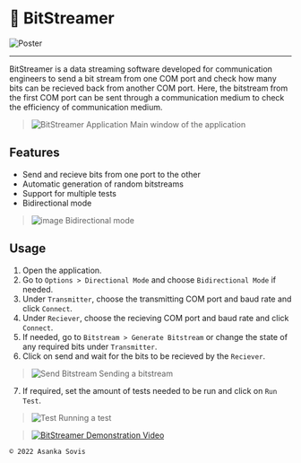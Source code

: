 # 📩 BitStreamer
 
![Poster](https://user-images.githubusercontent.com/46389631/188691993-8064bd70-b6fb-4ec8-b642-3728f5970e13.png)

---

BitStreamer is a data streaming software developed for communication engineers to send a bit stream from one COM port and check how many bits can be recieved back from another COM port. Here, the bitstream from the first COM port can be sent through a communication medium to check the efficiency of communication medium. 

> ![BitStreamer Application](https://user-images.githubusercontent.com/46389631/188698470-379a8334-5998-4bc5-a378-e14e2e07d0ac.png)
> Main window of the application

## Features

- Send and recieve bits from one port to the other
- Automatic generation of random bitstreams
- Support for multiple tests
- Bidirectional mode

> ![image](https://user-images.githubusercontent.com/46389631/188799569-0fccea86-e9af-410e-a50d-51027b8333a4.png)
> Bidirectional mode

## Usage

1. Open the application.
2. Go to `Options > Directional Mode` and choose `Bidirectional Mode` if needed.
3. Under `Transmitter`, choose the transmitting COM port and baud rate and click `Connect`.
4. Under `Reciever`, choose the recieving COM port and baud rate and click `Connect`.
5. If needed, go to `Bitstream > Generate Bitstream` or change the state of any required bits under `Transmitter`.
6. Click on send and wait for the bits to be recieved by the `Reciever`.

> ![Send Bitstream](https://user-images.githubusercontent.com/46389631/188798042-3a5aa76c-68f5-4247-a495-1267a11243cf.png)
> Sending a bitstream

7. If required, set the amount of tests needed to be run and click on `Run Test`.

> ![Test](https://user-images.githubusercontent.com/46389631/188798393-e7b62b39-5cf8-4e23-b63d-ce76b6f888e1.png)
> Running a test

> [![BitStreamer Demonstration Video](https://user-images.githubusercontent.com/46389631/192271988-aa3594b8-4fc0-4183-b912-0d8810d8a7cf.png)](https://youtu.be/pd4paySvcpE)

`© 2022 Asanka Sovis`
